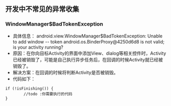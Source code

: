 ## 开发中不常见的异常收集

### WindowManager$BadTokenException
- 具体信息：
android.view.WindowManager$BadTokenException: Unable to add window -- token android.os.BinderProxy@4250d6d8 is not valid; is your activity running?
- 原因：在你向目标Activity的界面中添加View、dialog等相关控件时，Activity已经被销毁了，可能是自己执行异步任务后，在回调的时候Activity就已经被销毁了。
- 解决方案：在回调的时候将判断Activity是否被销毁。
- 代码如下：
    
```
if (!isFinishing()) {
        //todo :你需要执行的代码
}
```
